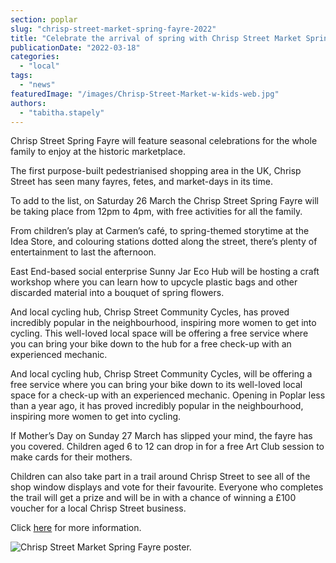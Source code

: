 ```yaml
---
section: poplar
slug: "chrisp-street-market-spring-fayre-2022"
title: "Celebrate the arrival of spring with Chrisp Street Market Spring Fayre"
publicationDate: "2022-03-18"
categories: 
  - "local"
tags: 
  - "news"
featuredImage: "/images/Chrisp-Street-Market-w-kids-web.jpg"
authors: 
  - "tabitha.stapely"
---
```


Chrisp Street Spring Fayre will feature seasonal celebrations for the whole family to enjoy at the historic marketplace. 

The first purpose-built pedestrianised shopping area in the UK, Chrisp Street has seen many fayres, fetes, and market-days in its time. 

To add to the list, on Saturday 26 March the Chrisp Street Spring Fayre will be taking place from 12pm to 4pm, with free activities for all the family. 

From children’s play at Carmen’s café, to spring-themed storytime at the Idea Store, and colouring stations dotted along the street, there’s plenty of entertainment to last the afternoon. 

East End-based social enterprise Sunny Jar Eco Hub will be hosting a craft workshop where you can learn how to upcycle plastic bags and other discarded material into a bouquet of spring flowers. 

And local cycling hub, Chrisp Street Community Cycles, has proved incredibly popular in the neighbourhood, inspiring more women to get into cycling. This well-loved local space will be offering a free service where you can bring your bike down to the hub for a free check-up with an experienced mechanic.

And local cycling hub, Chrisp Street Community Cycles, will be offering a free service where you can bring your bike down to its well-loved local space for a check-up with an experienced mechanic. Opening in Poplar less than a year ago, it has proved incredibly popular in the neighbourhood, inspiring more women to get into cycling. 

If Mother’s Day on Sunday 27 March has slipped your mind, the fayre has you covered. Children aged 6 to 12 can drop in for a free Art Club session to make cards for their mothers. 

Children can also take part in a trail around Chrisp Street to see all of the shop window displays and vote for their favourite. Everyone who completes the trail will get a prize and will be in with a chance of winning a £100 voucher for a local Chrisp Street business. 

Click [here](http://www.chrispstreet.org.uk/about-1) for more information. 

![Chrisp Street Market Spring Fayre poster.](/images/Chrisp-Street-Spring-Fayre-Poster-web.jpg)
